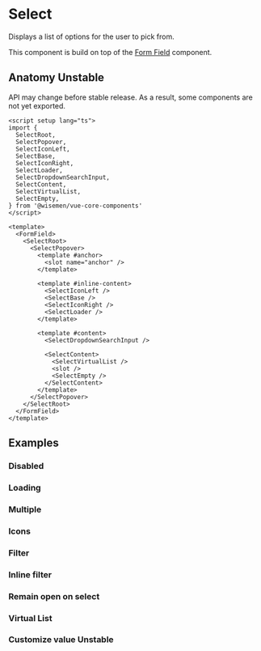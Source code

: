# Select

Displays a list of options for the user to pick from.

This component is build on top of the [Form Field](/packages/components-next/components/form-field/form-field.html) component.

<ComponentPreview name="select/examples/main" />

## Anatomy <badge type="warning">Unstable</badge>

API may change before stable release. As a result, some components are not yet exported.

```vue
<script setup lang="ts">
import {
  SelectRoot,
  SelectPopover,
  SelectIconLeft,
  SelectBase,
  SelectIconRight,
  SelectLoader,
  SelectDropdownSearchInput,
  SelectContent,
  SelectVirtualList,
  SelectEmpty,
} from '@wisemen/vue-core-components'
</script>

<template>
  <FormField>
    <SelectRoot>
      <SelectPopover>
        <template #anchor>
          <slot name="anchor" />
        </template>

        <template #inline-content>
          <SelectIconLeft />
          <SelectBase />
          <SelectIconRight />
          <SelectLoader />
        </template>

        <template #content>
          <SelectDropdownSearchInput />

          <SelectContent>
            <SelectVirtualList />
            <slot />
            <SelectEmpty />
          </SelectContent>
        </template>
      </SelectPopover>
    </SelectRoot>
  </FormField>
</template>
```

## Examples

### Disabled

<ComponentPreview name="select/examples/disabled" />

### Loading

<ComponentPreview name="select/examples/loading" />

### Multiple

<ComponentPreview name="select/examples/multiple" />

### Icons

<ComponentPreview name="select/examples/icons" />

### Filter

<ComponentPreview name="select/examples/filter" />

### Inline filter

<ComponentPreview name="select/examples/inline-filter" />

### Remain open on select

<ComponentPreview name="select/examples/remain-open-on-select" />

### Virtual List

<ComponentPreview name="select/examples/virtual-list" />

### Customize value <badge type="warning">Unstable</badge>

<ComponentPreview name="select/examples/customize-value" />